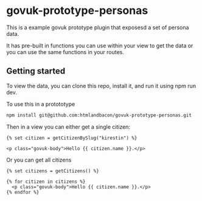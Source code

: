 # govuk-prototype-personas

This is a example govuk prototype plugin that exposesd a set of persona data.

It has pre-built in functions you can use within your view to get the data or you can use the same functions in your routes.

## Getting started

To view the data, you can clone this repo, install it, and run it using npm run dev.

To use this in a protototype

```bash
npm install git@github.com:htmlandbacon/govuk-prototype-personas.git
```

Then in a view you can either get a single citizen:

```twig
{% set citizen = getCitizenBySlug("kirestin") %}

<p class="govuk-body">Hello {{ citizen.name }}.</p>
```

Or you can get all citizens

```twig
{% set citizens = getCitizens() %}

{% for citizen in citizens %}
  <p class="govuk-body">Hello {{ citizen.name }}.</p>
{% endfor %}
```
